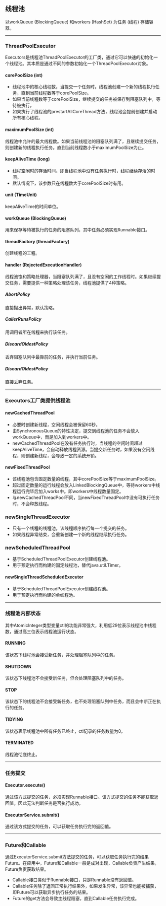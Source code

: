 ## 线程池
以workQueue (BlockingQueue) 和workers (HashSet) 为任务 (线程) 存储容器。
***

### ThreadPoolExecutor
Executors是线程池ThreadPoolExecutor的工厂类，通过它可以快速的初始化一个线程池。其本质是通过不同的参数初始化一个ThreadPoolExecutor对象。
#### corePoolSize (int)
* 线程池中的核心线程数，当提交一个任务时，线程池创建一个新的线程执行任务，直到当前线程数等于corePoolSize。
* 如果当前线程数等于corePoolSize，继续提交的任务被保存到阻塞队列中，等待被执行。
* 如果执行了线程池的prestartAllCoreThread方法，线程池会提前创建并启动所有核心线程。

#### maximumPoolSize (int)
线程池中允许的最大线程数。如果当前线程池的阻塞队列满了，且继续提交任务，则创建新的线程执行任务，直到当前线程数小于maximumPoolSize为止。

#### keepAliveTime (long)
* 线程空闲时的存活时间，即当线程池中没有任务执行时，线程继续存活的时间。
* 默认情况下，该参数只在线程数大于corePoolSize时有用。

#### unit (TimeUnit)
keepAliveTime的时间单位。

#### workQueue (BlockingQueue<Runnable>)
用来保存等待被执行的任务的阻塞队列，其中任务必须实现Runnable接口。

#### threadFactory (threadFactory)
创建线程的工程。

#### handler (RejectedExecutionHandler)
线程池饱和策略处理器，当阻塞队列满了，且没有空闲的工作线程时。如果继续提交任务，需要提供一种策略处理该任务，线程池提供了4种策略。
##### AbortPolicy
直接抛出异常，默认策略。
##### CallerRunsPolicy
用调用者所在线程来执行该任务。
##### DiscardOldestPolicy
丢弃阻塞队列中最靠前的任务，并执行当前任务。
##### DiscardOldestPolicy
直接丢弃任务。

***

### Executors工厂类提供线程池
#### newCachedThreadPool
* 必要时创建新线程，空闲线程会被保留60秒。
* 由SynchronousQueue的特性决定，提交到线程池的任务不会放入workQueue中，而是加入到workers中。
* newCachedThreadPool在没有任务执行时，当线程的空闲时间超过keepAliveTime，会自动释放线程资源。当提交新任务时，如果没有空闲线程，则创建新线程，会导致一定的系统开销。

#### newFixedThreadPool
* 该线程池包含固定数量的线程，其中corePoolSize等于maximumPoolSize。
* 超过固定数量的运行线程会放入LinkedBlockingQueue中，等待workers中线程运行完毕后加入works中。即workers中线程数量固定。
* 与newCachedThreadPool不同，当newFixedThreadPool中没有可执行任务时，不会释放线程。

### newSingleThreadExecutor
* 只有一个线程的线程池，该线程顺序执行每一个提交的任务。
* 如果线程异常结束，会重新创建一个新的线程继续执行任务。

### newScheduledThreadPool
* 基于ScheduledThreadPoolExecutor创建线程池。
* 用于预定执行而构建的固定线程池，替代java.util.Timer。

#### newSingleThreadScheduledExecutor
* 基于ScheduledThreadPoolExecutor创建线程池。
* 用于预定执行而构建的单线程池。
***

### 线程池内部状态
其中AtomicInteger类型变量ctl的功能非常强大，利用低29位表示线程池中线程数，通过高三位表示线程池运行状态。
#### RUNNING
该状态下线程池会接受新任务，并处理阻塞队列中的任务。
#### SHUTDOWN
该状态下线程池不会接受新任务，但会处理阻塞队列中的任务。
#### STOP
该状态下的线程池不会接受新任务，也不处理阻塞队列中任务，而且会中断正在执行的任务。
#### TIDYING
该状态表示线程池中所有任务已终止，ctl记录的任务数量为0。
#### TERMINATED
线程池彻底终止。
***

### 任务提交
#### Executor.execute()
通过该方式提交的任务，必须实现Runnable接口。该方式提交的任务不能获取返回值，因此无法判断任务是否执行成功。
#### ExecutorService.submit()
通过该方式提交的任务，可以获取任务执行完的返回值。
***

### Future和Callable
通过ExecutorService.submit方法提交的任务，可以获取任务执行完的结果Future。在应用中，Future和Callable一般是成对出现，Callable负责产生结果，Future负责获取结果。
* Callable接口类似于Runnable接口，只是Runnable没有返回值。
* Callable任务除了返回正常执行结果外，如果发生异常，该异常也能被捕获，即Future可以获取异步执行任务的结果。
* Future的get方法会导致主线程阻塞，直到Callable任务执行完成。
